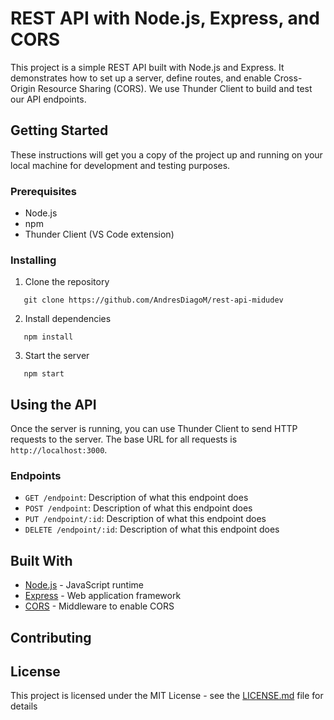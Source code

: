 # REST API with Node.js, Express, and CORS

This project is a simple REST API built with Node.js and Express. It demonstrates how to set up a server, define routes, and enable Cross-Origin Resource Sharing (CORS). We use Thunder Client to build and test our API endpoints.

## Getting Started

These instructions will get you a copy of the project up and running on your local machine for development and testing purposes.

### Prerequisites

- Node.js
- npm
- Thunder Client (VS Code extension)

### Installing

1. Clone the repository 
```
   git clone https://github.com/AndresDiagoM/rest-api-midudev
```
2. Install dependencies
```
   npm install
```
3. Start the server
```
   npm start
```


## Using the API

Once the server is running, you can use Thunder Client to send HTTP requests to the server. The base URL for all requests is `http://localhost:3000`.

### Endpoints

- `GET /endpoint`: Description of what this endpoint does
- `POST /endpoint`: Description of what this endpoint does
- `PUT /endpoint/:id`: Description of what this endpoint does
- `DELETE /endpoint/:id`: Description of what this endpoint does

## Built With

- [Node.js](https://nodejs.org/) - JavaScript runtime
- [Express](https://expressjs.com/) - Web application framework
- [CORS](https://expressjs.com/en/resources/middleware/cors.html) - Middleware to enable CORS

## Contributing



## License

This project is licensed under the MIT License - see the [LICENSE.md](LICENSE.md) file for details
